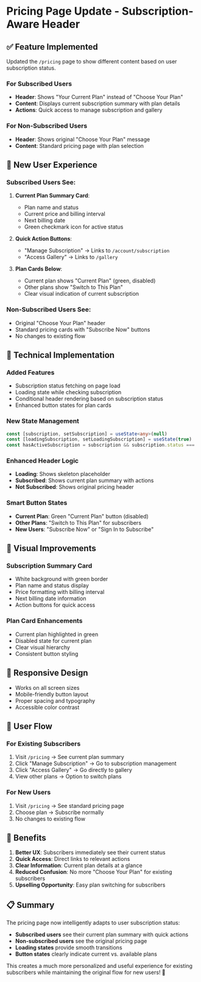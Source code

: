 # Pricing Page Update - Subscription-Aware Header

## ✅ **Feature Implemented**

Updated the `/pricing` page to show different content based on user subscription status.

### **For Subscribed Users**
- **Header**: Shows "Your Current Plan" instead of "Choose Your Plan"
- **Content**: Displays current subscription summary with plan details
- **Actions**: Quick access to manage subscription and gallery

### **For Non-Subscribed Users**
- **Header**: Shows original "Choose Your Plan" message
- **Content**: Standard pricing page with plan selection

## 🎯 **New User Experience**

### **Subscribed Users See:**

1. **Current Plan Summary Card**:
   - Plan name and status
   - Current price and billing interval
   - Next billing date
   - Green checkmark icon for active status

2. **Quick Action Buttons**:
   - "Manage Subscription" → Links to `/account/subscription`
   - "Access Gallery" → Links to `/gallery`

3. **Plan Cards Below**:
   - Current plan shows "Current Plan" (green, disabled)
   - Other plans show "Switch to This Plan"
   - Clear visual indication of current subscription

### **Non-Subscribed Users See:**
- Original "Choose Your Plan" header
- Standard pricing cards with "Subscribe Now" buttons
- No changes to existing flow

## 🔧 **Technical Implementation**

### **Added Features**
- Subscription status fetching on page load
- Loading state while checking subscription
- Conditional header rendering based on subscription status
- Enhanced button states for plan cards

### **New State Management**
```typescript
const [subscription, setSubscription] = useState<any>(null)
const [loadingSubscription, setLoadingSubscription] = useState(true)
const hasActiveSubscription = subscription && subscription.status === 'active'
```

### **Enhanced Header Logic**
- **Loading**: Shows skeleton placeholder
- **Subscribed**: Shows current plan summary with actions
- **Not Subscribed**: Shows original pricing header

### **Smart Button States**
- **Current Plan**: Green "Current Plan" button (disabled)
- **Other Plans**: "Switch to This Plan" for subscribers
- **New Users**: "Subscribe Now" or "Sign In to Subscribe"

## 🎨 **Visual Improvements**

### **Subscription Summary Card**
- White background with green border
- Plan name and status display
- Price formatting with billing interval
- Next billing date information
- Action buttons for quick access

### **Plan Card Enhancements**
- Current plan highlighted in green
- Disabled state for current plan
- Clear visual hierarchy
- Consistent button styling

## 📱 **Responsive Design**

- Works on all screen sizes
- Mobile-friendly button layout
- Proper spacing and typography
- Accessible color contrast

## 🔄 **User Flow**

### **For Existing Subscribers**
1. Visit `/pricing` → See current plan summary
2. Click "Manage Subscription" → Go to subscription management
3. Click "Access Gallery" → Go directly to gallery
4. View other plans → Option to switch plans

### **For New Users**
1. Visit `/pricing` → See standard pricing page
2. Choose plan → Subscribe normally
3. No changes to existing flow

## 🚀 **Benefits**

1. **Better UX**: Subscribers immediately see their current status
2. **Quick Access**: Direct links to relevant actions
3. **Clear Information**: Current plan details at a glance
4. **Reduced Confusion**: No more "Choose Your Plan" for existing subscribers
5. **Upselling Opportunity**: Easy plan switching for subscribers

## 📋 **Summary**

The pricing page now intelligently adapts to user subscription status:

- **Subscribed users** see their current plan summary with quick actions
- **Non-subscribed users** see the original pricing page
- **Loading states** provide smooth transitions
- **Button states** clearly indicate current vs. available plans

This creates a much more personalized and useful experience for existing subscribers while maintaining the original flow for new users! 🎉
